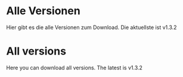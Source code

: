 # Alle Versionen
Hier gibt es die alle Versionen zum Download. Die aktuellste ist v1.3.2

# All versions
Here you can download all versions. The latest is v1.3.2
